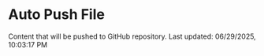 # Auto Push File

Content that will be pushed to GitHub repository.
Last updated: 06/29/2025, 10:03:17 PM